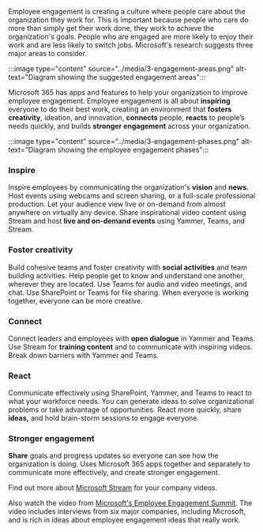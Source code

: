 Employee engagement is creating a culture where people care about the organization they work for. This is important because people who care do more than simply get their work done, they work to achieve the organization's goals. People who are engaged are more likely to enjoy their work and are less likely to switch jobs. Microsoft's research suggests three major areas to consider.

:::image type="content" source="../media/3-engagement-areas.png" alt-text="Diagram showing the suggested engagement areas":::

Microsoft 365 has apps and features to help your organization to improve employee engagement. Employee engagement is all about **inspiring** everyone to do their best work, creating an environment that **fosters creativity**, ideation, and innovation, **connects** people, **reacts** to people’s needs quickly, and builds **stronger engagement** across your organization.

:::image type="content" source="../media/3-engagement-phases.png" alt-text="Diagram showing the employee engagement phases":::

### Inspire

Inspire employees by communicating the organization's **vision** and **news.** Host events using webcams and screen sharing, or a full-scale professional production. Let your audience view live or on-demand from almost anywhere on virtually any device. Share inspirational video content using Stream and host **live and on-demand events** using Yammer, Teams, and Stream.

### Foster creativity

Build cohesive teams and foster creativity with **social activities** and team building activities. Help people get to know and understand one another, wherever they are located. Use Teams for audio and video meetings, and chat. Use SharePoint or Teams for file sharing. When everyone is working together, everyone can be more creative.

### Connect

Connect leaders and employees with **open dialogue** in Yammer and Teams. Use Stream for **training content** and to communicate with inspiring videos. Break down barriers with Yammer and Teams.

### React

Communicate effectively using SharePoint, Yammer, and Teams to react to what your workforce needs. You can generate ideas to solve organizational problems or take advantage of opportunities. React more quickly, share **ideas,** and hold brain-storm sessions to engage everyone.

### Stronger engagement

**Share** goals and progress updates so everyone can see how the organization is doing. Uses Microsoft 365 apps together and separately to communicate more effectively, and create stronger engagement.

Find out more about [Microsoft Stream](https://docs.microsoft.com/stream/portal-get-started) for your company videos.

Also watch the video from [Microsoft's Employee Engagement Summit](https://www.youtube.com/watch?v=Q8rFd6mueJw). The video includes interviews from six major companies, including Microsoft, and is rich in ideas about employee engagement ideas that really work.

